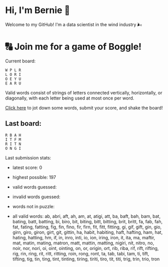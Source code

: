 # Hi, I'm Bernie 👋

Welcome to my GitHub! I'm a data scientist in the wind industry 🌬️

# 🔠 Join me for a game of Boggle!

Current board:

```
W P L R 
L O R I 
O E Y U 
E A R U 
```

Valid words consist of strings of letters connected vertically, horizontally, or diagonally, with each letter being used at most once per word.

[Click here](https://github.com/bernardbeckerman/bernardbeckerman/issues/new?title=shake&body=W%20P%20L%20R%20%0AL%20O%20R%20I%20%20%0AO%20E%20Y%20U%20%0AE%20A%20R%20U%20%0A%0AWrite%20a%20comma-separated%20list%20of%20words%20below%2C%20then%20hit%20submit%20to%20score.%0ADelete%20this%20line%20and%20everything%20above%20before%20submitting.%0A%0A) to jot down some words, submit your score, and shake the board!

## Last board:

```
R B A H 
I T F M 
R I T N 
O N G I 
```

Last submission stats:
* latest score: 0
* highest possible: 197
* valid words guessed:

* invalid words guessed:

* words not in puzzle:

* all valid words:
ab, abri, aft, ah, am, at, atigi, att, ba, baft, bah, bam, bat, bating, batt, batting, bi, biro, bit, biting, bitt, bitting, brit, britt, fa, fab, fah, fat, fating, fatting, fig, fin, fino, fir, firn, fit, fitt, fitting, gi, gif, gift, gin, gio, girn, giro, giron, girt, git, gittin, ha, habit, habiting, haft, hafting, ham, hat, hating, hatting, hm, if, in, inro, inti, io, ion, iring, iron, it, ita, ma, maftir, mat, matin, mating, matron, matt, mattin, matting, nigiri, nit, nitro, no, noir, nor, nori, oi, oint, ointing, on, or, origin, ort, rib, riba, rif, rift, rifting, rig, rin, ring, rit, ritt, ritting, roin, rong, ront, ta, tab, tabi, tam, ti, tift, tifting, tig, tin, ting, tint, tinting, tiring, tiriti, tiro, tit, titi, trig, trin, trio, tron
